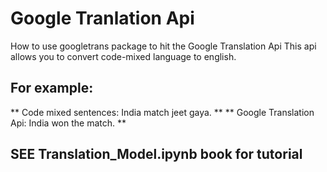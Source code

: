 # Google Tranlation Api
How to use googletrans package to hit the Google Translation Api
This api allows you to convert code-mixed language to english.
## For example: 
  ** Code mixed sentences: India match jeet gaya. **
  ** Google Translation Api: India won the match. **

## SEE Translation_Model.ipynb book for tutorial

